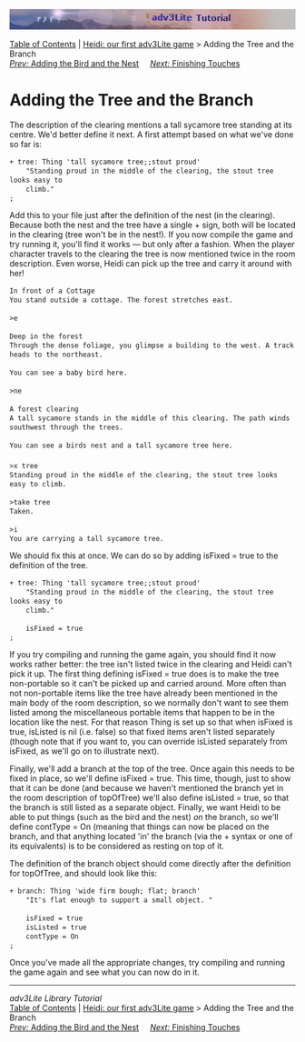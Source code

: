 ![](topbar.jpg)

[Table of Contents](toc.htm) \| [Heidi: our first adv3Lite
game](heidi.htm) \> Adding the Tree and the Branch  
[*Prev:* Adding the Bird and the Nest](bird.htm)     [*Next:* Finishing
Touches](finishing.htm)    

# Adding the Tree and the Branch

The description of the clearing mentions a tall sycamore tree standing
at its centre. We'd better define it next. A first attempt based on what
we've done so far is:

    + tree: Thing 'tall sycamore tree;;stout proud'     
        "Standing proud in the middle of the clearing, the stout tree looks easy to
        climb."
    ;

Add this to your file just after the definition of the nest (in the
clearing). Because both the nest and the tree have a single + sign, both
will be located in the clearing (tree won't be in the nest!). If you now
compile the game and try running it, you'll find it works — but only
after a fashion. When the player character travels to the clearing the
tree is now mentioned twice in the room description. Even worse, Heidi
can pick up the tree and carry it around with her!

    In front of a Cottage
    You stand outside a cottage. The forest stretches east. 

    >e

    Deep in the forest
    Through the dense foliage, you glimpse a building to the west. A track heads to the northeast. 

    You can see a baby bird here.

    >ne

    A forest clearing
    A tall sycamore stands in the middle of this clearing. The path winds southwest through the trees. 

    You can see a birds nest and a tall sycamore tree here.

    >x tree
    Standing proud in the middle of the clearing, the stout tree looks easy to climb.

    >take tree
    Taken. 

    >i
    You are carrying a tall sycamore tree.

We should fix this at once. We can do so by adding isFixed = true to the
definition of the tree.

     
    + tree: Thing 'tall sycamore tree;;stout proud'     
        "Standing proud in the middle of the clearing, the stout tree looks easy to
        climb."
        
        isFixed = true
    ;

If you try compiling and running the game again, you should find it now
works rather better: the tree isn't listed twice in the clearing and
Heidi can't pick it up. The first thing defining isFixed = true does is
to make the tree non-portable so it can't be picked up and carried
around. More often than not non-portable items like the tree have
already been mentioned in the main body of the room description, so we
normally don't want to see them listed among the miscellaneous portable
items that happen to be in the location like the nest. For that reason
Thing is set up so that when isFixed is true, isListed is nil (i.e.
false) so that fixed items aren't listed separately (though note that if
you want to, you can override isListed separately from isFixed, as we'll
go on to illustrate next).

Finally, we'll add a branch at the top of the tree. Once again this
needs to be fixed in place, so we'll define isFixed = true. This time,
though, just to show that it can be done (and because we haven't
mentioned the branch yet in the room description of topOfTree) we'll
also define isListed = true, so that the branch is still listed as a
separate object. Finally, we want Heidi to be able to put things (such
as the bird and the nest) *on* the branch, so we'll define contType = On
(meaning that things can now be placed on the branch, and that anything
located 'in' the branch (via the + syntax or one of its equivalents) is
to be considered as resting on top of it.

The definition of the branch object should come directly after the
definition for topOfTree, and should look like this:

    + branch: Thing 'wide firm bough; flat; branch'
        "It's flat enough to support a small object. "
        
        isFixed = true
        isListed = true
        contType = On
    ;

Once you've made all the appropriate changes, try compiling and running
the game again and see what you can now do in it.

------------------------------------------------------------------------

*adv3Lite Library Tutorial*  
[Table of Contents](toc.htm) \| [Heidi: our first adv3Lite
game](heidi.htm) \> Adding the Tree and the Branch  
[*Prev:* Adding the Bird and the Nest](bird.htm)     [*Next:* Finishing
Touches](finishing.htm)    
